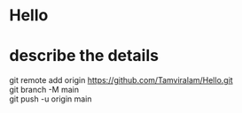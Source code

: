 # Hello
# describe the details 
git remote add origin https://github.com/Tamviralam/Hello.git
<br>
git branch -M main
<br>
git push -u origin main
